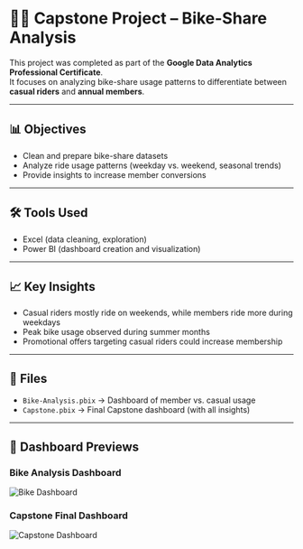 # 🚴‍♀️ Capstone Project – Bike-Share Analysis  

This project was completed as part of the **Google Data Analytics Professional Certificate**.  
It focuses on analyzing bike-share usage patterns to differentiate between **casual riders** and **annual members**.  

---

## 📊 Objectives  
- Clean and prepare bike-share datasets  
- Analyze ride usage patterns (weekday vs. weekend, seasonal trends)  
- Provide insights to increase member conversions  

---

## 🛠️ Tools Used  
- Excel (data cleaning, exploration)  
- Power BI (dashboard creation and visualization)  

---

## 📈 Key Insights  
- Casual riders mostly ride on weekends, while members ride more during weekdays  
- Peak bike usage observed during summer months  
- Promotional offers targeting casual riders could increase membership  

---

## 📂 Files  
- `Bike-Analysis.pbix` → Dashboard of member vs. casual usage  
- `Capstone.pbix` → Final Capstone dashboard (with all insights)  

---

## 📸 Dashboard Previews  

### Bike Analysis Dashboard  
![Bike Dashboard](images/bike_analysis.png)  

### Capstone Final Dashboard  
![Capstone Dashboard](images/capstone_dashboard.png)  
